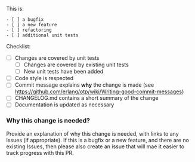 This is:

```
- [ ] a bugfix
- [ ] a new feature
- [ ] refactoring
- [ ] additional unit tests
```

Checklist:

- [ ] Changes are covered by unit tests
  - [ ] Changes are covered by existing unit tests
  - [ ] New unit tests have been added
- [ ] Code style is respected
- [ ] Commit message explains **why** the change is made (see https://github.com/erlang/otp/wiki/Writing-good-commit-messages)
- [ ] CHANGELOG.md contains a short summary of the change
- [ ] Documentation is updated as necessary

### Why this change is needed?

Provide an explanation of why this change is needed, with links to any Issues (if appropriate).
If this is a bugfix or a new feature, and there are no existing Issues, then please also create an issue that will mae it easier to track progress with this PR.
